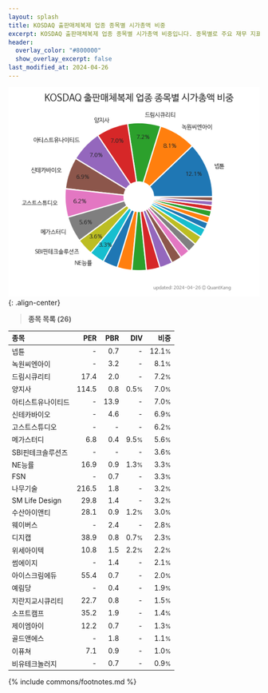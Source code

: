 ```yaml
---
layout: splash
title: KOSDAQ 출판매체복제 업종 종목별 시가총액 비중
excerpt: KOSDAQ 출판매체복제 업종 종목별 시가총액 비중입니다. 종목별로 주요 재무 지표를 함께 표시합니다.
header:
  overlay_color: "#800000"
  show_overlay_excerpt: false
last_modified_at: 2024-04-26
---
```



![KOSDAQ 출판매체복제 업종 종목별 시가총액 비중](/stats/sector/images/kosdaq_업종_출판매체복제_종목.png){: .align-center}


> **종목 목록 (26)**<a id="list"></a>

| **종목** | **PER** | **PBR** | **DIV** | **비중** |
| :------- | ------: | ------: | ------: | -------: |
| 넵튠 | - | 0.7 | - | 12.1<small>%</small> |
| 녹원씨엔아이 | - | 3.2 | - | 8.1<small>%</small> |
| 드림시큐리티 | 17.4 | 2.0 | - | 7.2<small>%</small> |
| 양지사 | 114.5 | 0.8 | 0.5<small>%</small> | 7.0<small>%</small> |
| 아티스트유나이티드 | - | 13.9 | - | 7.0<small>%</small> |
| 신테카바이오 | - | 4.6 | - | 6.9<small>%</small> |
| 고스트스튜디오 | - | - | - | 6.2<small>%</small> |
| 메가스터디 | 6.8 | 0.4 | 9.5<small>%</small> | 5.6<small>%</small> |
| SBI핀테크솔루션즈 | - | - | - | 3.6<small>%</small> |
| NE능률 | 16.9 | 0.9 | 1.3<small>%</small> | 3.3<small>%</small> |
| FSN | - | 0.7 | - | 3.3<small>%</small> |
| 나무기술 | 216.5 | 1.8 | - | 3.2<small>%</small> |
| SM Life Design | 29.8 | 1.4 | - | 3.2<small>%</small> |
| 수산아이앤티 | 28.1 | 0.9 | 1.2<small>%</small> | 3.0<small>%</small> |
| 웨이버스 | - | 2.4 | - | 2.8<small>%</small> |
| 디지캡 | 38.9 | 0.8 | 0.7<small>%</small> | 2.3<small>%</small> |
| 위세아이텍 | 10.8 | 1.5 | 2.2<small>%</small> | 2.2<small>%</small> |
| 썸에이지 | - | 1.4 | - | 2.1<small>%</small> |
| 아이스크림에듀 | 55.4 | 0.7 | - | 2.0<small>%</small> |
| 예림당 | - | 0.4 | - | 1.9<small>%</small> |
| 지란지교시큐리티 | 22.7 | 0.8 | - | 1.5<small>%</small> |
| 소프트캠프 | 35.2 | 1.9 | - | 1.4<small>%</small> |
| 제이엠아이 | 12.2 | 0.7 | - | 1.3<small>%</small> |
| 골드앤에스 | - | 1.8 | - | 1.1<small>%</small> |
| 이퓨쳐 | 7.1 | 0.9 | - | 1.0<small>%</small> |
| 비유테크놀러지 | - | 0.7 | - | 0.9<small>%</small> |

{% include commons/footnotes.md %}
